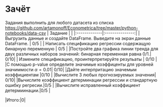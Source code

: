 # Зачёт
Задания выполнить для любого датасета из списка
https://github.com/artamonoff/Econometrica/tree/master/python-notebooks/data-csv
| Задание   | <!-- -->        | 
|:-------------|:---------------:|
|  Выгрузить данные и создайте DataFrame. Выведите на экран данные DataFrame.         |   0/5     |
| Написать спецификацию регрессии содержащую бинарную переменную     |    0/5 |
|Постройте два графика линии тренда для двух различных наборов значений: бинарная переменная равна 0/1.| 0/10|
| Измените спецификацию, проинтерпретируйте резульаты    |     0/10 |
|С помощью p-value определите значимые коэффиценты для уровней значиммости $\alpha =  0.01$| 0/10|
|Дайте интерпритацию значемым коэффициентам |0/10 |
|Вычислите 3 любых прогнозируемых значения| 0/10|
|Вычислите коэффициент детерминации регрессии и стандартную ошибку регресии.|0/5 |
|Вычислите исправленный коэффициент детермиинации.|0/5 |


|Итого:|0|
